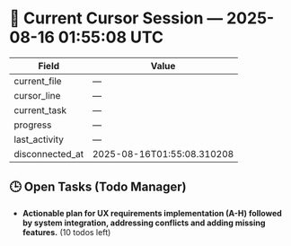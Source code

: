 # 📝 Current Cursor Session — 2025-08-16 01:55:08 UTC

| Field | Value |
|-------|-------|
| current_file | — |
| cursor_line | — |
| current_task | — |
| progress | — |
| last_activity | — |
| disconnected_at | 2025-08-16T01:55:08.310208 |

## 🕒 Open Tasks (Todo Manager)
- **Actionable plan for UX requirements implementation (A-H) followed by system integration, addressing conflicts and adding missing features.** (10 todos left)
